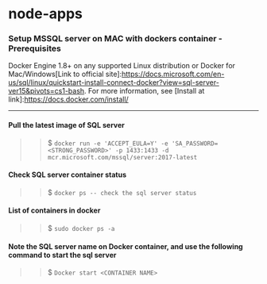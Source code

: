 # node-apps

### Setup MSSQL server on MAC with dockers container - Prerequisites

Docker Engine 1.8+ on any supported Linux distribution or Docker for Mac/Windows[Link to official site]:https://docs.microsoft.com/en-us/sql/linux/quickstart-install-connect-docker?view=sql-server-ver15&pivots=cs1-bash.
For more information, see [Install at link]:https://docs.docker.com/install/

---

#### Pull the latest image of SQL server

> > \$ `docker run -e 'ACCEPT_EULA=Y' -e 'SA_PASSWORD=<STRONG_PASSWORD>' -p 1433:1433 -d mcr.microsoft.com/mssql/server:2017-latest`

#### Check SQL server container status

> > \$ `docker ps -- check the sql server status`

#### List of containers in docker

> > \$ `sudo docker ps -a`

#### Note the SQL server name on Docker container, and use the following command to start the sql server

> > \$ `Docker start <CONTAINER NAME>`

